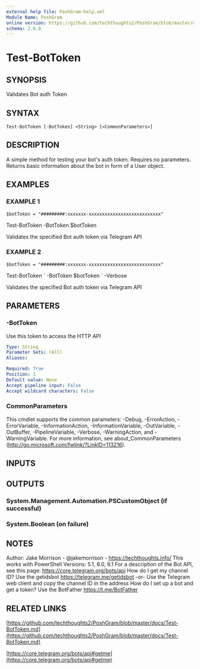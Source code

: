 ```yaml
---
external help file: PoshGram-help.xml
Module Name: PoshGram
online version: https://github.com/techthoughts2/PoshGram/blob/master/docs/Test-BotToken.md
schema: 2.0.0
---
```


# Test-BotToken

## SYNOPSIS
Validates Bot auth Token

## SYNTAX

```
Test-BotToken [-BotToken] <String> [<CommonParameters>]
```

## DESCRIPTION
A simple method for testing your bot's auth token.
Requires no parameters.
Returns basic information about the bot in form of a User object.

## EXAMPLES

### EXAMPLE 1
```
$botToken = "#########:xxxxxxx-xxxxxxxxxxxxxxxxxxxxxxxxxxx"
```

Test-BotToken -BotToken $botToken

Validates the specified Bot auth token via Telegram API

### EXAMPLE 2
```
$botToken = "#########:xxxxxxx-xxxxxxxxxxxxxxxxxxxxxxxxxxx"
```

Test-BotToken \`
    -BotToken $botToken \`
    -Verbose

Validates the specified Bot auth token via Telegram API

## PARAMETERS

### -BotToken
Use this token to access the HTTP API

```yaml
Type: String
Parameter Sets: (All)
Aliases:

Required: True
Position: 1
Default value: None
Accept pipeline input: False
Accept wildcard characters: False
```

### CommonParameters
This cmdlet supports the common parameters: -Debug, -ErrorAction, -ErrorVariable, -InformationAction, -InformationVariable, -OutVariable, -OutBuffer, -PipelineVariable, -Verbose, -WarningAction, and -WarningVariable.
For more information, see about_CommonParameters (http://go.microsoft.com/fwlink/?LinkID=113216).

## INPUTS

## OUTPUTS

### System.Management.Automation.PSCustomObject (if successful)
### System.Boolean (on failure)
## NOTES
Author: Jake Morrison - @jakemorrison - https://techthoughts.info/
This works with PowerShell Versions: 5.1, 6.0, 6.1
For a description of the Bot API, see this page: https://core.telegram.org/bots/api
How do I get my channel ID?
Use the getidsbot https://telegram.me/getidsbot  -or-  Use the Telegram web client and copy the channel ID in the address
How do I set up a bot and get a token?
Use the BotFather https://t.me/BotFather

## RELATED LINKS

[https://github.com/techthoughts2/PoshGram/blob/master/docs/Test-BotToken.md](https://github.com/techthoughts2/PoshGram/blob/master/docs/Test-BotToken.md)

[https://core.telegram.org/bots/api#getme](https://core.telegram.org/bots/api#getme)

